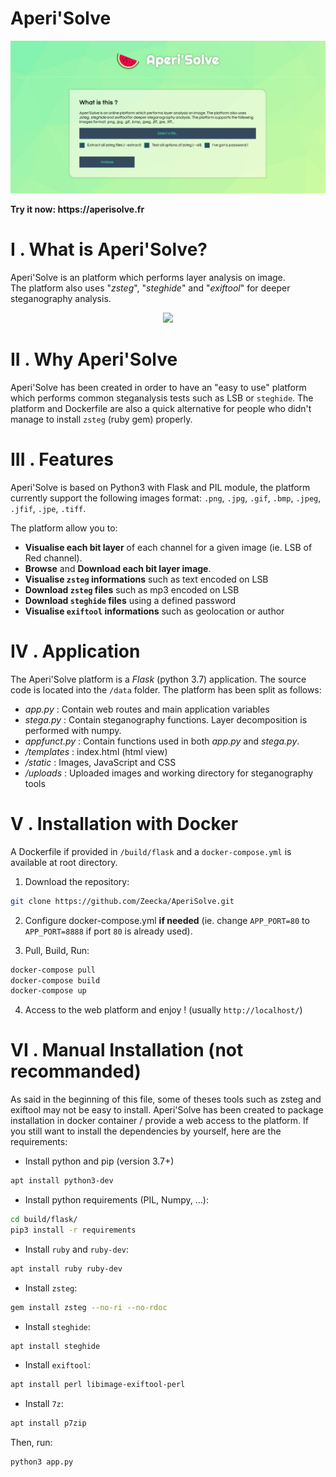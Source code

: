 # Aperi'Solve
<p align="center"><img src="examples/screenshot.png"/></p>
<b>Try it now: https://aperisolve.fr</b>

# I . What is Aperi'Solve?
Aperi'Solve is an platform which performs layer analysis on image.<br/>
The platform also uses "*zsteg*", "*steghide*" and "*exiftool*" for deeper steganography analysis.
<p align="center"><img src="examples/video.gif"/></p>

# II . Why Aperi'Solve
Aperi'Solve has been created in order to have an "easy to use" platform which performs common steganalysis tests such as LSB or `steghide`. The platform and Dockerfile are also a quick alternative for people who didn't manage to install `zsteg` (ruby gem) properly.

# III . Features
Aperi'Solve is based on Python3 with Flask and PIL module, the platform currently support the following images format: `.png`, `.jpg`, `.gif`, `.bmp`, `.jpeg`, `.jfif`, `.jpe`, `.tiff`.

The platform allow you to:
- **Visualise each bit layer** of each channel for a given image (ie. LSB of Red channel).
- **Browse** and **Download each bit layer image**.
- **Visualise `zsteg` informations** such as text encoded on LSB
- **Download `zsteg` files** such as mp3 encoded on LSB
- **Download `steghide` files** using a defined password
- **Visualise `exiftool` informations** such as geolocation or author

# IV . Application
The Aperi'Solve platform is a *Flask* (python 3.7) application. The source code is located into the `/data` folder. The platform has been split as follows:
- *app.py* : Contain web routes and main application variables
- *stega.py* : Contain steganography functions. Layer decomposition is performed with numpy.
- *appfunct.py* : Contain functions used in both *app.py* and *stega.py*.
- */templates* : index.html (html view)
- */static* : Images, JavaScript and CSS
- */uploads* : Uploaded images and working directory for steganography tools

# V . Installation with Docker
A Dockerfile if provided in `/build/flask` and a `docker-compose.yml` is available at root directory.

1. Download the repository:
```bash
git clone https://github.com/Zeecka/AperiSolve.git
```

2. Configure docker-compose.yml **if needed** (ie. change `APP_PORT=80` to `APP_PORT=8888` if port `80` is already used).

3. Pull, Build, Run:
```bash
docker-compose pull
docker-compose build
docker-compose up
```

4. Access to the web platform and enjoy ! (usually `http://localhost/`)

# VI . Manual Installation (not recommanded)

As said in the beginning of this file, some of theses tools such as zsteg and exiftool may not be easy to install. Aperi'Solve has been created to package installation in docker container / provide a web access to the platform. If you still want to install the dependencies by yourself, here are the requirements:

- Install python and pip (version 3.7+)
```bash
apt install python3-dev
```
- Install python requirements (PIL, Numpy, ...):
```bash
cd build/flask/
pip3 install -r requirements
```
- Install `ruby` and `ruby-dev`:
```bash
apt install ruby ruby-dev
```
- Install `zsteg`:
```bash
gem install zsteg --no-ri --no-rdoc
```
- Install `steghide`:
```bash
apt install steghide
```
- Install `exiftool`:
```bash
apt install perl libimage-exiftool-perl
```
- Install `7z`:
```bash
apt install p7zip
```

Then, run:
```bash
python3 app.py
```
